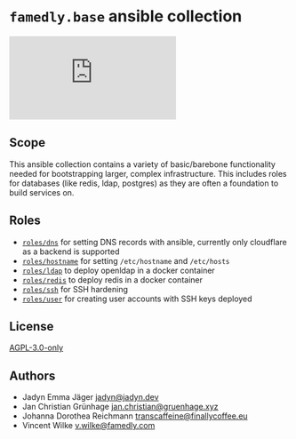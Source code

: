 # `famedly.base` ansible collection

![Matrix](https://img.shields.io/matrix/ansible-famedly:matrix.org)

## Scope

This ansible collection contains a variety of basic/barebone functionality
needed for bootstrapping larger, complex infrastructure. This includes
roles for databases (like redis, ldap, postgres) as they are often a foundation
to build services on.

## Roles

- [`roles/dns`](roles/dns/README.md) for setting DNS records with ansible, currently only cloudflare as a backend is supported
- [`roles/hostname`](roles/hostname/README.md) for setting `/etc/hostname` and `/etc/hosts`
- [`roles/ldap`](roles/ldap/README.md) to deploy openldap in a docker container
- [`roles/redis`](roles/redis/README.md) to deploy redis in a docker container
- [`roles/ssh`](roles/ssh/README.md) for SSH hardening
- [`roles/user`](roles/user/README.md) for creating user accounts with SSH keys deployed

## License

[AGPL-3.0-only](LICENSE.md)

## Authors

- Jadyn Emma Jäger <jadyn@jadyn.dev>
- Jan Christian Grünhage <jan.christian@gruenhage.xyz>
- Johanna Dorothea Reichmann <transcaffeine@finallycoffee.eu>
- Vincent Wilke <v.wilke@famedly.com>
